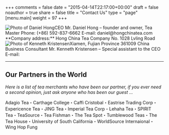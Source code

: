 +++
comments = false
date = "2015-04-14T22:17:00+00:00"
draft = false
noauthor = true
share = false
title = "Contact Us"
type = "page"
[menu.main]
weight = 97
+++

<img src="/img/daniel-hong.png" alt="Photo of Daniel Hong" style="float: left;" />  
CEO Mr. Daniel Hong  
– founder and owner, Tea Master  
Phone: (+86) 592-837-6662  
E-mail: daniel@hongchinatea.com      
**Company address:**  
Hong China Tea Company  
No. 1028 Lvling Road  
Xiamen, Fujian Province 361009 China

<img src="/img/k-kristensen.png" alt="Photo of Kenneth Kristensen" style="float: left;" />  
Business Consultant Mr. Kenneth Kristensen  
– Special assistant to the CEO  
E-mail:   

---

## Our Partners in the World ##
*Here is a list of tea merchants who have been our partner, if you ever need a second opinion, just ask anyone who has been our guest ...*

Adagio Tea・Carthage College・Caffi Cristobal・Eastrise Trading Corp・Expericence Tea・JING Tea・Imperial Tea Corp・Lehaha Tea・SPIRIT Tea・TeaSource・Tea Fishman・The Tea Spot・Tumblewood Teas・The Tea House・University of South California・WorldSource Internaional・Wing Hop Fung
